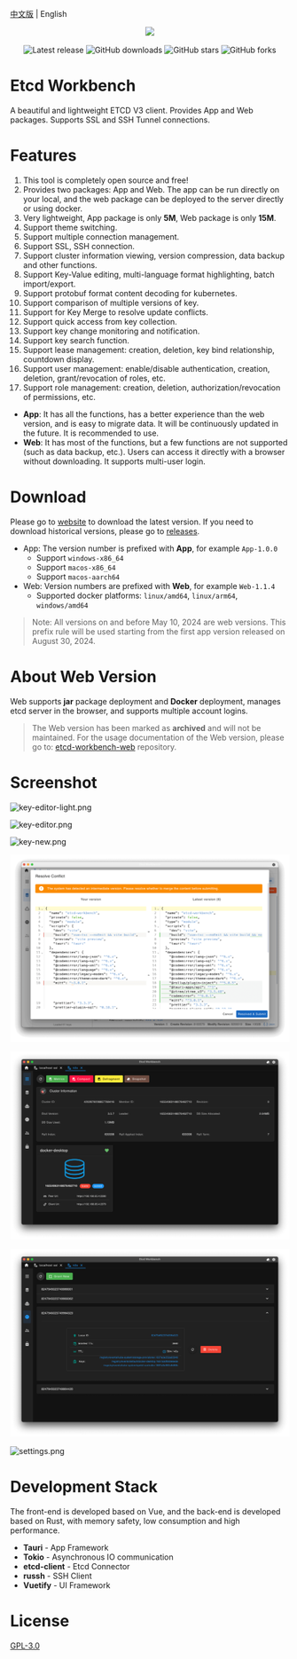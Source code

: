 [中文版](./README_ZH.md) | English

<div align=center>
<img src=app/src-tauri/icons/macos/icon.png width=300/>

</div>

<div align=center>

![Latest release](https://img.shields.io/github/release/tzfun/etcd-workbench) ![GitHub downloads](https://img.shields.io/github/downloads/tzfun/etcd-workbench/total) ![GitHub stars](https://img.shields.io/github/stars/tzfun/etcd-workbench) ![GitHub forks](https://img.shields.io/github/forks/tzfun/etcd-workbench)

</div>

# Etcd Workbench

A beautiful and lightweight ETCD V3 client. Provides App and Web packages. Supports SSL and SSH Tunnel connections.

# Features

1. This tool is completely open source and free!
2. Provides two packages: App and Web. The app can be run directly on your local, and the web package can be deployed to the server directly or using docker.
3. Very lightweight, App package is only **5M**, Web package is only **15M**.
4. Support theme switching.
5. Support multiple connection management.
6. Support SSL, SSH connection.
7. Support cluster information viewing, version compression, data backup and other functions.
8. Support Key-Value editing, multi-language format highlighting, batch import/export.
9. Support protobuf format content decoding for kubernetes.
10. Support comparison of multiple versions of key.
11. Support for Key Merge to resolve update conflicts.
12. Support quick access from key collection.
13. Support key change monitoring and notification.
14. Support key search function.
15. Support lease management: creation, deletion, key bind relationship, countdown display.
16. Support user management: enable/disable authentication, creation, deletion, grant/revocation of roles, etc.
17. Support role management: creation, deletion, authorization/revocation of permissions, etc.

- **App**: It has all the functions, has a better experience than the web version, and is easy to migrate data. It will be continuously updated in the future. It is recommended to use.
- **Web**: It has most of the functions, but a few functions are not supported (such as data backup, etc.). Users can access it directly with a browser without downloading. It supports multi-user login.

# Download

Please go to [website](https://tzfun.github.io/etcd-workbench/) to download the latest version. If you need to download historical versions, please go to [releases](https://github.com/tzfun/etcd-workbench/releases).

- App: The version number is prefixed with **App**, for example `App-1.0.0`
    - Support `windows-x86_64`
    - Support `macos-x86_64`
    - Support `macos-aarch64`
- Web: Version numbers are prefixed with **Web**, for example `Web-1.1.4`
    - Supported docker platforms: `linux/amd64`, `linux/arm64`, `windows/amd64`

> Note: All versions on and before May 10, 2024 are web versions. This prefix rule will be used starting from the first app version released on August 30, 2024.

# About Web Version

Web supports **jar** package deployment and **Docker** deployment, manages etcd server in the browser, and supports multiple account logins.

> The Web version has been marked as **archived** and will not be maintained. For the usage documentation of the Web version, please go to: [etcd-workbench-web](https://github.com/tzfun/etcd-workbench-web/) repository.

# Screenshot

![key-editor-light.png](screenshot/app/key-editor-light.png)

![key-editor.png](screenshot/app/key-editor.png)

![key-new.png](screenshot/app/key-new.png)

![key-merge.png](screenshot/app/merge.png)

![cluster.png](screenshot/app/cluster.png)

![leases.png](screenshot/app/leases.png)

![settings.png](screenshot/app/settings.png)

# Development Stack

The front-end is developed based on Vue, and the back-end is developed based on Rust, with memory safety, low consumption and high performance.

- **Tauri** - App Framework
- **Tokio** - Asynchronous IO communication
- **etcd-client** - Etcd Connector
- **russh** - SSH Client
- **Vuetify** - UI Framework

# License

[GPL-3.0](LICENSE)